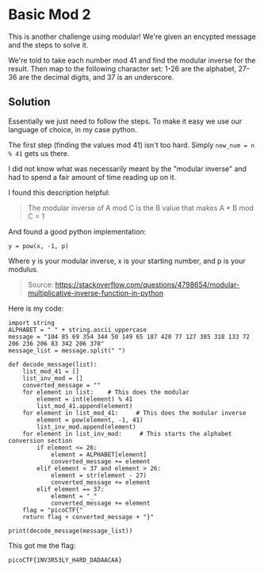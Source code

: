 # Basic Mod 2

This is another challenge using modular! We're given an encypted message and the steps to solve it. 

We're told to take each number mod 41 and find the modular inverse for the result. Then map to the following character set: 1-26 are the alphabet, 27-36 are the decimal digits, and 37 is an underscore.

## Solution


Essentially we just need to follow the steps. To make it easy we use our language of choice, in my case python.

The first step (finding the values mod 41) isn't too hard. Simply ```new_num = n % 41``` gets us there.

I did not know what was necessarily meant by the "modular inverse" and had to spend a fair amount of time reading up on it. 

I found this description helpful:
>The modular inverse of A mod C is the B value that makes A * B mod C = 1

And found a good python implementation:

```
y = pow(x, -1, p)
```
Where y is your modular inverse, x is your starting number, and p is your modulus.
>Source: https://stackoverflow.com/questions/4798654/modular-multiplicative-inverse-function-in-python

Here is my code:
```
import string
ALPHABET = " " + string.ascii_uppercase
message = "104 85 69 354 344 50 149 65 187 420 77 127 385 318 133 72 206 236 206 83 342 206 370"
message_list = message.split(" ")

def decode_message(list):
    list_mod_41 = []
    list_inv_mod = []
    converted_message = ""
    for element in list:    # This does the modular
        element = int(element) % 41
        list_mod_41.append(element)
    for element in list_mod_41:     # This does the modular inverse
        element = pow(element, -1, 41)
        list_inv_mod.append(element)
    for element in list_inv_mod:     # This starts the alphabet conversion section
        if element <= 26:
            element = ALPHABET[element]
            converted_message += element
        elif element < 37 and element > 26:
            element = str(element - 27)
            converted_message += element
        elif element == 37:
            element = "_"
            converted_message += element
    flag = "picoCTF{"
    return flag + converted_message + "}"

print(decode_message(message_list))
```

This got me the flag:
```
picoCTF{1NV3R53LY_H4RD_DADAACAA}
```